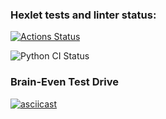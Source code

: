 ### Hexlet tests and linter status:
[![Actions Status](https://github.com/alexdesyatnik/python-project-lvl1/workflows/hexlet-check/badge.svg)](https://github.com/alexdesyatnik/python-project-lvl1/actions)

![Python CI Status](https://github.com/alexdesyatnik/python-project-lvl1/workflows/Python_CI/badge.svg)

### Brain-Even Test Drive

[![asciicast](https://asciinema.org/a/HR91LsEQXIhCosNTS1gRP78yL.svg)](https://asciinema.org/a/HR91LsEQXIhCosNTS1gRP78yL)
